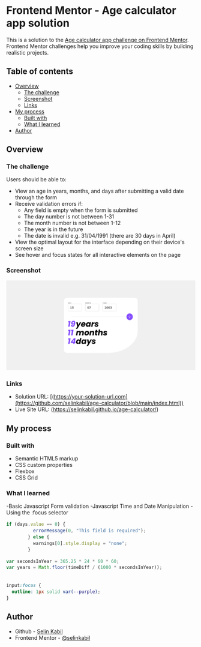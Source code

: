 # Frontend Mentor - Age calculator app solution

This is a solution to the [Age calculator app challenge on Frontend Mentor](https://www.frontendmentor.io/challenges/age-calculator-app-dF9DFFpj-Q). Frontend Mentor challenges help you improve your coding skills by building realistic projects. 

## Table of contents

- [Overview](#overview)
  - [The challenge](#the-challenge)
  - [Screenshot](#screenshot)
  - [Links](#links)
- [My process](#my-process)
  - [Built with](#built-with)
  - [What I learned](#what-i-learned)
- [Author](#author)

## Overview

### The challenge

Users should be able to:

- View an age in years, months, and days after submitting a valid date through the form
- Receive validation errors if:
  - Any field is empty when the form is submitted
  - The day number is not between 1-31
  - The month number is not between 1-12
  - The year is in the future
  - The date is invalid e.g. 31/04/1991 (there are 30 days in April)
- View the optimal layout for the interface depending on their device's screen size
- See hover and focus states for all interactive elements on the page

### Screenshot

![](./Screenshot.png)

### Links

- Solution URL: [(https://your-solution-url.com](https://github.com/selinkabil/age-calculator/blob/main/index.html))
- Live Site URL: (https://selinkabil.github.io/age-calculator/)

## My process

### Built with

- Semantic HTML5 markup
- CSS custom properties
- Flexbox
- CSS Grid

### What I learned

-Basic Javascript Form validation
-Javascript Time and Date Manipulation
-Using the :focus selector


```js
if (days.value == 0) {
          errorMessage(0, "This field is required");
        } else {
          warnings[0].style.display = "none";
        }
```

```js
var secondsInYear = 365.25 * 24 * 60 * 60; 
var years = Math.floor(timeDiff / (1000 * secondsInYear));
```

```css

input:focus {
  outline: 1px solid var(--purple);
}
```


## Author

- Github - [Selin Kabil](https://github.com/selinkabil)
- Frontend Mentor - [@selinkabil](https://www.frontendmentor.io/profile/selinkabil)



